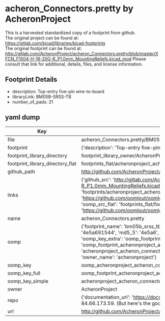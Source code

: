 # acheron_Connectors.pretty by AcheronProject  
This is a harvested standardized copy of a footprint from github.  
The original project can be found at:  
https://gitlab.com/kicad/libraries/kicad-footprints  
The original footprint can be found at:
http://gitlab.com/AcheronProject/acheron_Connectors.pretty/blob/master/XFCN_F1004-H-16-20G-R_P1.0mm_MountingReliefs.kicad_mod
Please consult that link for additional, details, files, and license information.  
## Footprint Details
* description: Top-entry five-pin wire-to-board   
* libraryLink: BM05B-SRSS-TB  
* number_of_pads: 21  
## yaml dump  
| Key | Value |  
| --- | --- |  
| file | acheron_Connectors.pretty/BM05B-SRSS-TB.kicad_mod |  
| footprint | {'description': 'Top-entry five-pin wire-to-board ', 'libraryLink': 'BM05B-SRSS-TB', 'number_of_pads': 21} |  
| footprint_library_directory | footprint_library_owner/AcheronProject_acheron_Connectors.pretty |  
| footprint_library_directory_flat | footprints_flat/acheronproject_acheron_connectors_bm05b_srss_tb/working |  
| github_path | http://github.com/AcheronProject/acheron_Connectors.pretty/blob/master/BM05B-SRSS-TB.kicad_mod |  
| links | {'github_src': 'http://gitlab.com/AcheronProject/acheron_Connectors.pretty/blob/master/XFCN_F1004-H-16-20G-R_P1.0mm_MountingReliefs.kicad_mod', 'github_src_repo': 'https://gitlab.com/kicad/libraries/kicad-footprints', 'oomp_bot': 'footprints/acheronproject_acheron_connectors_bm05b_srss_tb/working', 'oomp_bot_github': 'https://github.com/oomlout/oomlout_oomp_footprint_bot/tree/main/footprints/acheronproject_acheron_connectors_bm05b_srss_tb/working', 'oomp_src_flat': 'footprints_flat/footprints_flat/acheronproject_acheron_connectors_bm05b_srss_tb/working', 'oomp_src_flat_github': 'https://github.com/oomlout/oomlout_oomp_footprint_src/tree/main/footprints_flat/acheronproject_acheron_connectors_bm05b_srss_tb/working'} |  
| name | acheron_Connectors.pretty |  
| oomp | {'footprint_name': 'bm05b_srss_tb', 'library_name': 'acheron_connectors', 'md5': '4e5a69154474ec521d0b5f6db74f310f', 'md5_10': '4e5a691544', 'md5_5': '4e5a6', 'md5_6': '4e5a69', 'oomp_key': 'oomp_acheronproject_acheron_connectors_bm05b_srss_tb', 'oomp_key_extra': 'oomp_footprint_acheronproject_acheron_connectors_bm05b_srss_tb', 'oomp_key_full': 'oomp_footprint_acheronproject_acheron_connectors_bm05b_srss_tb_4e5a69', 'oomp_key_simple': 'acheronproject_acheron_connectors_bm05b_srss_tb', 'original_filename': 'acheron_Connectors.pretty/BM05B-SRSS-TB.kicad_mod', 'owner_name': 'acheronproject'} |  
| oomp_key | oomp_acheronproject_acheron_connectors_bm05b_srss_tb |  
| oomp_key_full | oomp_footprint_acheronproject_acheron_connectors_bm05b_srss_tb |  
| oomp_key_simple | acheronproject_acheron_connectors_bm05b_srss_tb |  
| owner | AcheronProject |  
| repo | {'documentation_url': 'https://docs.github.com/rest/overview/resources-in-the-rest-api#rate-limiting', 'message': "API rate limit exceeded for 84.66.173.59. (But here's the good news: Authenticated requests get a higher rate limit. Check out the documentation for more details.)"} |  
| url | http://github.com/AcheronProject/acheron_Connectors.pretty |  

